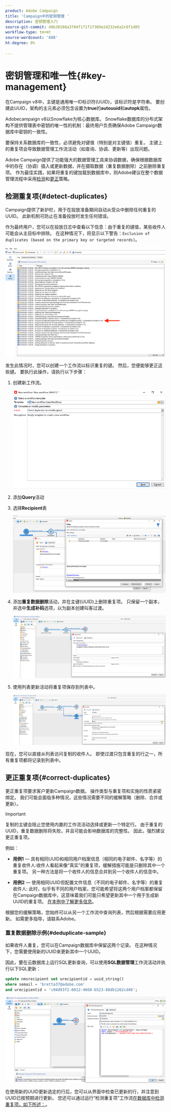 ```yaml
---
product: Adobe Campaign
title: 'Campaign中的密钥管理 '
description: 密钥管理入门
source-git-commit: 40b38168a3704f171f1f389e2d232e6a2c6f1d85
workflow-type: tm+mt
source-wordcount: '688'
ht-degree: 0%

---
```


# 密钥管理和唯一性{#key-management}

在Campaign v8中，主键是通用唯一ID标识符(UUID)，该标识符是字符串。 要创建此UUID，架构的主元素必须包含设置为&#x200B;**true**&#x200B;的&#x200B;**autouuid**&#x200B;和&#x200B;**autopk**&#x200B;属性。

Adobecampaign v8以Snowflake为核心数据库。 Snowflake数据库的分布式架构不提供管理表中密钥的唯一性的机制：最终用户负责确保Adobe Campaign数据库中密钥的一致性。

要保持关系数据库的一致性，必须避免对键值（特别是对主键值）重复。 主键上的重复项会导致数据管理工作流活动（如查询、协调、更新等）出现问题。

Adobe Campaign提供了功能强大的数据管理工具来协调数据，确保根据数据库中的存在（协调）插入或更新数据，并在摄取数据（重复数据删除）之前删除重复项。 作为最佳实践，如果将重复的键加载到数据库中，则Adobe建议在整个数据管理流程中采用[检测](#detect-duplicates)和[更正](#correct-duplicates)策略。

## 检测重复项{#detect-duplicates}

Campaign提供了新护栏，用于在投放准备期间自动从受众中删除任何重复的UUID。 此新机制可防止在准备投放时发生任何错误。

作为最终用户，您可以在投放日志中查看以下信息：由于重复的键值，某些收件人可能会从主目标中排除。 在这种情况下，将显示以下警告：`Exclusion of duplicates (based on the primary key or targeted records)`。

![](assets/delivery-log-duplicates.png)

发生此情况时，您可以创建一个工作流以标识重复的键。 然后，您便能够更正这些键。 要执行此操作，请执行以下步骤：

1. 创建新工作流。

   ![](assets/new-wf.png)

1. 添加&#x200B;**Query**&#x200B;活动
1. 选择&#x200B;**Recipient**&#x200B;表

   ![](assets/add-query-on-rcp.png)

1. 添加&#x200B;**重复数据删除**&#x200B;活动，并在主键(UUID)上删除重复项。 只保留一个副本，并选中&#x200B;**生成补码**&#x200B;选项，以为副本创建叫客过渡。

   ![](assets/deduplicate.png)

1. 使用列表更新活动将重复项保存到列表中。

   ![](assets/list-update.png)

现在，您可以直接从列表访问复制的收件人。 即使过渡只包含重复的行之一，所有重复项都将记录到列表中。


## 更正重复项{#correct-duplicates}

更正重复项要求客户更新Campaign数据。 操作类型与重复项和实施的性质紧密绑定。 我们可能会面临多种情况，这些情况需要不同的缓解策略（删除、合并或更新）。

>[!IMPORTANT]
>
>复制的主键会阻止您使用内置的工作流活动选择或更新一个特定行。 由于重复的UUID，重复数据删除将失败，并且可能会影响数据库的完整性。 因此，强烈建议更正重复项。

例如：

* **用例1**  — 具有相同UUID和相同用户档案信息（相同的电子邮件、名字等）的重复收件人:收件人看起来像“真实”的重复项，缓解措施可能是只删除其中一个重复项。
另一种方法是将一个收件人的信息合并到另一个收件人的信息中。

* **用例2**  — 使用相同UUID但配置文件信息（不同的电子邮件、名字等）的重复收件人:
此时，似乎有不同的用户档案，您可能希望将这两个用户档案都保留在Campaign数据库中，这意味着我们可能只希望更新其中一个用于生成新UUID的重复项。 [在本例中了解更多信息](#deduplicate-sample)。

根据您的缓解策略，您始终可以从另一个工作流中查询列表，然后根据需要应用更新。 如需更多指导，请联系Adobe。

### 重复数据删除示例{#deduplicate-sample}

如果收件人重复，您可以在Campaign数据库中保留这两个记录。 在这种情况下，您需要使用新的UUID来更新其中一个UUID。

因此，要在云数据库上运行SQL更新查询，可以使用&#x200B;**SQL数据管理**&#x200B;工作流活动并执行以下SQL更新：

```sql
update nmsrecipient set urecipientid = uuid_string()
where semail = 'bretta37@adobe.com'
and urecipientid = 'c04d93f2-6012-4668-b523-88db1262cd46';
```

![](assets/sql-data-management.png)

在使用新的UUID更新选定的行后，您可以从界面中检查已更新的行，并注意到UUID已按预期进行更新。 您还可以通过运行“检测重复项”工作流[在数据库中检测重复项，如下所述：](#detect-duplicates)。
